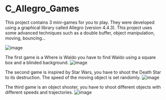 # C_Allegro_Games
This project contains 3 mini-games for you to play.
They were developed using a graphical library called Allegro (version 4.4.3).
This project uses some advanced techniques such as a double buffer, object manipulation, moving, bouncing...

![image](https://github.com/arn0903/C_Allegro_Games/assets/99322545/90056cc3-e6e1-4fa0-a934-991a7e4a37a1)


The first game is a Where is Waldo you have to find Waldo using a square box and a blinded background. 
![image](https://github.com/arn0903/C_Allegro_Games/assets/99322545/64b20070-1c8a-45f8-8158-98c78255993b)

The second game is inspired by Star Wars, you have to shoot the Death Star to its destruction. 
The speed of the moving object is set randomly.
![image](https://github.com/arn0903/C_Allegro_Games/assets/99322545/9e029c3f-2f0c-4100-a7f7-73817446a031)


The third game is an object shooter, you have to shoot different objects with different speeds and trajectories.
![image](https://github.com/arn0903/C_Allegro_Games/assets/99322545/cd27a3d3-fc57-48bf-9b55-eec5ff538e7a)


